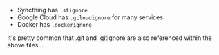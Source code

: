 - Syncthing has `.stignore`
- Google Cloud has `.gcloudignore` for many services
- Docker has `.dockerignore`

It's pretty common that .git and .gitignore are also referenced within the above files...
